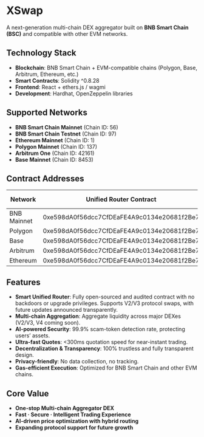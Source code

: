 # XSwap

A next-generation multi-chain DEX aggregator built on **BNB Smart Chain (BSC)** and compatible with other EVM networks.

## Technology Stack

- **Blockchain**: BNB Smart Chain + EVM-compatible chains (Polygon, Base, Arbitrum, Ethereum, etc.)  
- **Smart Contracts**: Solidity ^0.8.28  
- **Frontend**: React + ethers.js / wagmi  
- **Development**: Hardhat, OpenZeppelin libraries  

## Supported Networks

- **BNB Smart Chain Mainnet** (Chain ID: 56)  
- **BNB Smart Chain Testnet** (Chain ID: 97)  
- **Ethereum Mainnet** (Chain ID: 1)  
- **Polygon Mainnet** (Chain ID: 137)  
- **Arbitrum One** (Chain ID: 42161)  
- **Base Mainnet** (Chain ID: 8453)  

## Contract Addresses

| Network     | Unified Router Contract | Token Contract | (Optional) Governance |
|-------------|--------------------------|----------------|-----------------------|
| BNB Mainnet | 0xe598dA0f56dcc7CfDEaFE4A9c0134e20681f2Be7 | - | - |
| Polygon     | 0xe598dA0f56dcc7CfDEaFE4A9c0134e20681f2Be7 | - | - |
| Base        | 0xe598dA0f56dcc7CfDEaFE4A9c0134e20681f2Be7 | - | - |
| Arbitrum    | 0xe598dA0f56dcc7CfDEaFE4A9c0134e20681f2Be7 | - | - |
| Ethereum    | 0xe598dA0f56dcc7CfDEaFE4A9c0134e20681f2Be7 | - | - |

## Features

- **Smart Unified Router**: Fully open-sourced and audited contract with no backdoors or upgrade privileges. Supports V2/V3 protocol swaps, with future updates announced transparently.  
- **Multi-chain Aggregation**: Aggregate liquidity across major DEXes (V2/V3, V4 coming soon).  
- **AI-powered Security**: 99.9% scam-token detection rate, protecting users’ assets.  
- **Ultra-fast Quotes**: <300ms quotation speed for near-instant trading.  
- **Decentralization & Transparency**: 100% trustless and fully transparent design.  
- **Privacy-friendly**: No data collection, no tracking.  
- **Gas-efficient Execution**: Optimized for BNB Smart Chain and other EVM chains.  

## Core Value

- **One-stop Multi-chain Aggregator DEX**  
- **Fast · Secure · Intelligent Trading Experience**  
- **AI-driven price optimization with hybrid routing**  
- **Expanding protocol support for future growth**  

